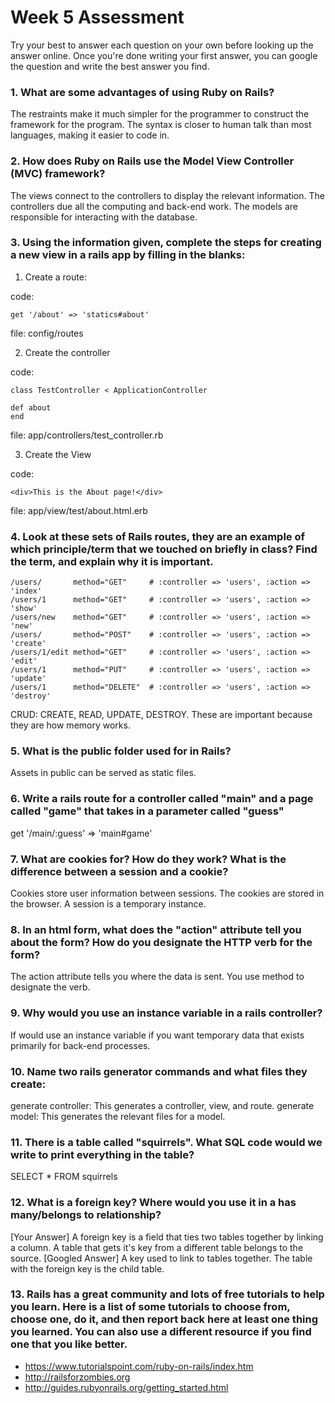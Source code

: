 # Week 5 Assessment

Try your best to answer each question on your own before looking up the answer online. Once you're done writing your first answer, you can google the question and write the best answer you find.

### 1. What are some advantages of using Ruby on Rails?

The restraints make it much simpler for the programmer to construct the framework for the program.  The syntax is closer to human talk than most languages, making it easier to code in.

### 2. How does Ruby on Rails use the Model View Controller (MVC) framework?

The views connect to the controllers to display the relevant information.  The controllers due all the computing and back-end work.  The models are responsible for interacting with the database.

### 3. Using the information given, complete the steps for creating a new view in a rails app by filling in the blanks:

  1. Create a route:

  code:
  ```
  get '/about' => 'statics#about'
  ```
  file: config/routes

  2. Create the controller

  code:
  ```
  class TestController < ApplicationController

  def about
  end
  ```

  file: app/controllers/test_controller.rb

  3. Create the View

  code:

  ```
  <div>This is the About page!</div>
  ```

  file: app/view/test/about.html.erb


### 4. Look at these sets of Rails routes, they are an example of which principle/term that we touched on briefly in class? Find the term, and explain why it is important.

```
/users/       method="GET"     # :controller => 'users', :action => 'index'
/users/1      method="GET"     # :controller => 'users', :action => 'show'
/users/new    method="GET"     # :controller => 'users', :action => 'new'
/users/       method="POST"    # :controller => 'users', :action => 'create'
/users/1/edit method="GET"     # :controller => 'users', :action => 'edit'
/users/1      method="PUT"     # :controller => 'users', :action => 'update'
/users/1      method="DELETE"  # :controller => 'users', :action => 'destroy'
```
CRUD: CREATE, READ, UPDATE, DESTROY.  These are important because they are how memory works.

### 5. What is the public folder used for in Rails?
Assets in public can be served as static files.

### 6. Write a rails route for a controller called "main" and a page called "game" that takes in a parameter called "guess"
get '/main/:guess' => 'main#game'

### 7. What are cookies for? How do they work? What is the difference between a session and a cookie?
Cookies store user information between sessions.  The cookies are stored in the browser.  A session is a temporary instance.

### 8. In an html form, what does the "action" attribute tell you about the form?  How do you designate the HTTP verb for the form?
The action attribute tells you where the data is sent.  You use method to designate the verb.

### 9. Why would you use an instance variable in a rails controller?
If would use an instance variable if you want temporary data that exists primarily for back-end processes.

### 10. Name two rails generator commands and what files they create:
generate controller:  This generates a controller, view, and route.
generate model: This generates the relevant files for a model.

### 11. There is a table called "squirrels". What SQL code would we write to print everything in the table?
SELECT * FROM squirrels

### 12. What is a foreign key? Where would you use it in a has many/belongs to relationship?
[Your Answer]
A foreign key is a field that ties two tables together by linking a column.  A table that gets it's key from a different table belongs to the source.
[Googled Answer]
A key used to link to tables together.  The table with the foreign key is the child table.

### 13. Rails has a great community and lots of free tutorials to help you learn. Here is a list of some tutorials to choose from, choose one, do it, and then report back here at least one thing you learned. You can also use a different resource if you find one that you like better.

- https://www.tutorialspoint.com/ruby-on-rails/index.htm
- http://railsforzombies.org
- http://guides.rubyonrails.org/getting_started.html
